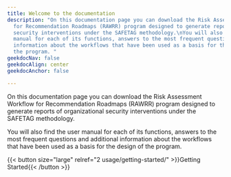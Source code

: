 ```yaml
---
title: Welcome to the documentation
description: "On this documentation page you can download the Risk Assessment Workflow
  for Recommendation Roadmaps (RAWRR) program designed to generate reports of organizational
  security interventions under the SAFETAG methodology.\nYou will also find the user
  manual for each of its functions, answers to the most frequent questions and additional
  information about the workflows that have been used as a basis for the design of
  the program. "
geekdocNav: false
geekdocAlign: center
geekdocAnchor: false

---
```

<!-- markdownlint-capture -->
<!-- markdownlint-disable MD033 -->

<!-- <span class="badge-placeholder">[![Build Status](https://img.shields.io/drone/build/thegeeklab/hugo-geekdoc?logo=drone&server=https%3A%2F%2Fdrone.thegeeklab.de)](https://drone.thegeeklab.de/thegeeklab/hugo-geekdoc)</span>
<span class="badge-placeholder">[![Hugo Version](https://img.shields.io/badge/hugo-0.83-blue.svg)](https://gohugo.io)</span>
<span class="badge-placeholder">[![GitHub release](https://img.shields.io/github/v/release/thegeeklab/hugo-geekdoc)](https://github.com/thegeeklab/hugo-geekdoc/releases/latest)</span>
<span class="badge-placeholder">[![GitHub contributors](https://img.shields.io/github/contributors/thegeeklab/hugo-geekdoc)](https://github.com/thegeeklab/hugo-geekdoc/graphs/contributors)</span>
<span class="badge-placeholder">[![License: MIT](https://img.shields.io/github/license/thegeeklab/hugo-geekdoc)](https://github.com/thegeeklab/hugo-geekdoc/blob/main/LICENSE)</span> -->

<!-- markdownlint-restore -->

On this documentation page you can download the Risk Assessment Workflow for Recommendation Roadmaps (RAWRR) program designed to generate reports of organizational security interventions under the SAFETAG methodology.

You will also find the user manual for each of its functions, answers to the most frequent questions and additional information about the workflows that have been used as a basis for the design of the program.

{{< button size="large" relref="2 usage/getting-started/" >}}Getting Started{{< /button >}}